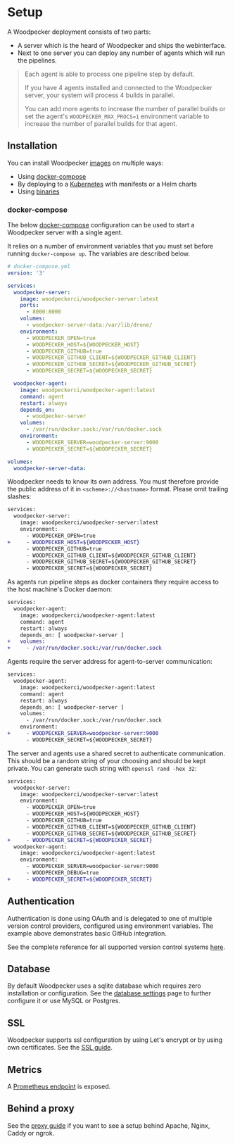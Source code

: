 # Setup

A Woodpecker deployment consists of two parts:
- A server which is the heard of Woodpecker and ships the webinterface.
- Next to one server you can deploy any number of agents which will run the pipelines.

> Each agent is able to process one pipeline step by default.
>
> If you have 4 agents installed and connected to the Woodpecker server, your system will process 4 builds in parallel.
>
> You can add more agents to increase the number of parallel builds or set the agent's `WOODPECKER_MAX_PROCS=1` environment variable to increase the number of parallel builds for that agent.

## Installation

You can install Woodpecker [images](/docs/downloads#docker-images) on multiple ways:
- Using [docker-compose](https://docs.docker.com/compose/)
- By deploying to a [Kubernetes](/docs/administration/kubernetes) with manifests or a Helm charts
- Using [binaries](/docs/downloads)

### docker-compose

The below [docker-compose](https://docs.docker.com/compose/) configuration can be used to start a Woodpecker server with a single agent.

It relies on a number of environment variables that you must set before running `docker-compose up`. The variables are described below.

```yaml
# docker-compose.yml
version: '3'

services:
  woodpecker-server:
    image: woodpeckerci/woodpecker-server:latest
    ports:
      - 8000:8000
    volumes:
      - woodpecker-server-data:/var/lib/drone/
    environment:
      - WOODPECKER_OPEN=true
      - WOODPECKER_HOST=${WOODPECKER_HOST}
      - WOODPECKER_GITHUB=true
      - WOODPECKER_GITHUB_CLIENT=${WOODPECKER_GITHUB_CLIENT}
      - WOODPECKER_GITHUB_SECRET=${WOODPECKER_GITHUB_SECRET}
      - WOODPECKER_SECRET=${WOODPECKER_SECRET}

  woodpecker-agent:
    image: woodpeckerci/woodpecker-agent:latest
    command: agent
    restart: always
    depends_on:
      - woodpecker-server
    volumes:
      - /var/run/docker.sock:/var/run/docker.sock
    environment:
      - WOODPECKER_SERVER=woodpecker-server:9000
      - WOODPECKER_SECRET=${WOODPECKER_SECRET}

volumes:
  woodpecker-server-data:
```

Woodpecker needs to know its own address. You must therefore provide the public address of it in `<scheme>://<hostname>` format. Please omit trailing slashes:

```diff
services:
  woodpecker-server:
    image: woodpeckerci/woodpecker-server:latest
    environment:
      - WOODPECKER_OPEN=true
+     - WOODPECKER_HOST=${WOODPECKER_HOST}
      - WOODPECKER_GITHUB=true
      - WOODPECKER_GITHUB_CLIENT=${WOODPECKER_GITHUB_CLIENT}
      - WOODPECKER_GITHUB_SECRET=${WOODPECKER_GITHUB_SECRET}
      - WOODPECKER_SECRET=${WOODPECKER_SECRET}
```

As agents run pipeline steps as docker containers they require access to the host machine's Docker daemon:

```diff
services:
  woodpecker-agent:
    image: woodpeckerci/woodpecker-agent:latest
    command: agent
    restart: always
    depends_on: [ woodpecker-server ]
+   volumes:
+     - /var/run/docker.sock:/var/run/docker.sock
```

Agents require the server address for agent-to-server communication:

```diff
services:
  woodpecker-agent:
    image: woodpeckerci/woodpecker-agent:latest
    command: agent
    restart: always
    depends_on: [ woodpecker-server ]
    volumes:
      - /var/run/docker.sock:/var/run/docker.sock
    environment:
+     - WOODPECKER_SERVER=woodpecker-server:9000
      - WOODPECKER_SECRET=${WOODPECKER_SECRET}
```

The server and agents use a shared secret to authenticate communication. This should be a random string of your choosing and should be kept private. You can generate such string with `openssl rand -hex 32`:

```diff
services:
  woodpecker-server:
    image: woodpeckerci/woodpecker-server:latest
    environment:
      - WOODPECKER_OPEN=true
      - WOODPECKER_HOST=${WOODPECKER_HOST}
      - WOODPECKER_GITHUB=true
      - WOODPECKER_GITHUB_CLIENT=${WOODPECKER_GITHUB_CLIENT}
      - WOODPECKER_GITHUB_SECRET=${WOODPECKER_GITHUB_SECRET}
+     - WOODPECKER_SECRET=${WOODPECKER_SECRET}
  woodpecker-agent:
    image: woodpeckerci/woodpecker-agent:latest
    environment:
      - WOODPECKER_SERVER=woodpecker-server:9000
      - WOODPECKER_DEBUG=true
+     - WOODPECKER_SECRET=${WOODPECKER_SECRET}
```

## Authentication

Authentication is done using OAuth and is delegated to one of multiple version control providers, configured using environment variables. The example above demonstrates basic GitHub integration.

See the complete reference for all supported version control systems [here](/docs/administration/vcs/overview).

## Database

By default Woodpecker uses a sqlite database which requires zero installation or configuration. See the [database settings](/docs/administration/database) page to further configure it or use MySQL or Postgres.

## SSL

Woodpecker supports ssl configuration by using Let's encrypt or by using own certificates. See the [SSL guide](/docs/administration/ssl).

## Metrics

A [Prometheus endpoint](/docs/administration/prometheus) is exposed.

## Behind a proxy

See the [proxy guide](/docs/administration/proxy) if you want to see a setup behind Apache, Nginx, Caddy or ngrok.
